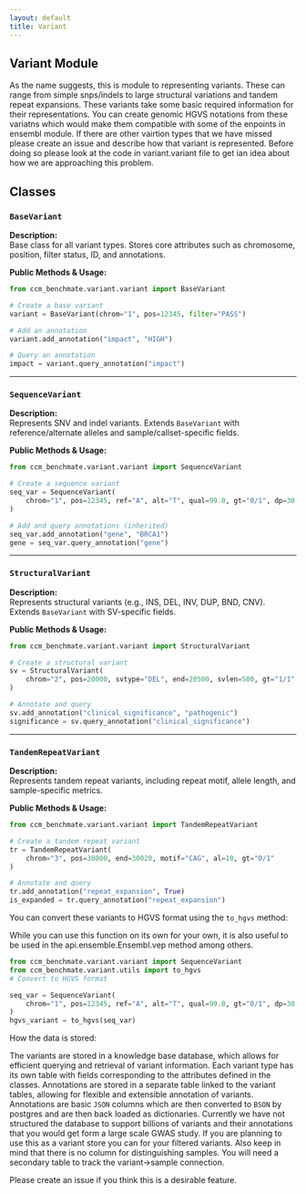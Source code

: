 ```yaml
---
layout: default
title: Variant
---
```


## Variant Module

As the name suggests, this is module to representing variants. These can range from simple snps/indels to large structural variations and tandem repeat expansions. These variants take some basic required information for their representations. You can create genomic HGVS notations from these variatns which would make them compatible with some of the enpoints in ensembl module. If there are other vairtion types that we have missed please create an issue and describe how that variant is represented. Before doing so please look at the code in variant.variant file to get ian idea about how we are approaching this problem. 

## Classes

### `BaseVariant`

**Description:**  
Base class for all variant types. Stores core attributes such as chromosome, position, filter status, ID, and annotations.

**Public Methods & Usage:**
```python
from ccm_benchmate.variant.variant import BaseVariant

# Create a base variant
variant = BaseVariant(chrom="1", pos=12345, filter="PASS")

# Add an annotation
variant.add_annotation("impact", "HIGH")

# Query an annotation
impact = variant.query_annotation("impact")
```

---

### `SequenceVariant`

**Description:**  
Represents SNV and indel variants. Extends `BaseVariant` with reference/alternate alleles and sample/callset-specific fields.

**Public Methods & Usage:**
```python
from ccm_benchmate.variant.variant import SequenceVariant

# Create a sequence variant
seq_var = SequenceVariant(
    chrom="1", pos=12345, ref="A", alt="T", qual=99.0, gt="0/1", dp=30
)

# Add and query annotations (inherited)
seq_var.add_annotation("gene", "BRCA1")
gene = seq_var.query_annotation("gene")
```

---

### `StructuralVariant`

**Description:**  
Represents structural variants (e.g., INS, DEL, INV, DUP, BND, CNV). Extends `BaseVariant` with SV-specific fields.

**Public Methods & Usage:**
```python
from ccm_benchmate.variant.variant import StructuralVariant

# Create a structural variant
sv = StructuralVariant(
    chrom="2", pos=20000, svtype="DEL", end=20500, svlen=500, gt="1/1"
)

# Annotate and query
sv.add_annotation("clinical_significance", "pathogenic")
significance = sv.query_annotation("clinical_significance")
```

---

### `TandemRepeatVariant`

**Description:**  
Represents tandem repeat variants, including repeat motif, allele length, and sample-specific metrics.

**Public Methods & Usage:**
```python
from ccm_benchmate.variant.variant import TandemRepeatVariant

# Create a tandem repeat variant
tr = TandemRepeatVariant(
    chrom="3", pos=30000, end=30020, motif="CAG", al=10, gt="0/1"
)

# Annotate and query
tr.add_annotation("repeat_expansion", True)
is_expanded = tr.query_annotation("repeat_expansion")
```

You can convert these variants to HGVS format using the `to_hgvs` method:

While you can use this function on its own for your own, it is also useful to be used in the api.ensemble.Ensembl.vep method among others. 

```python
from ccm_benchmate.variant.variant import SequenceVariant
from ccm_benchmate.variant.utils import to_hgvs
# Convert to HGVS format

seq_var = SequenceVariant(
    chrom="1", pos=12345, ref="A", alt="T", qual=99.0, gt="0/1", dp=30
)
hgvs_variant = to_hgvs(seq_var)
```

How the data is stored:

The variants are stored in a knowledge base database, which allows for efficient querying and retrieval of variant information. Each variant type has its own table with fields corresponding to the attributes defined in the classes. 
Annotations are stored in a separate table linked to the variant tables, allowing for flexible and extensible annotation of variants. Annotations are basic `JSON` columns
which are then converted to `BSON` by postgres and are then back loaded as dictionaries. Currently we have not structured the database to support billions of variants
and their annotations that you would get form a large scale GWAS study. If you are planning to use this as a variant store you can for your filtered variants. Also keep in mind that
there is no column for distinguishing samples. You will need a secondary table to track the variant->sample connection. 

Please create an issue if you think this is a desirable feature. 

